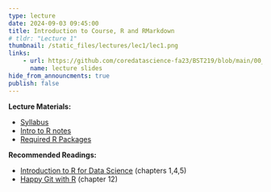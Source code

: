 ```yaml
---
type: lecture
date: 2024-09-03 09:45:00
title: Introduction to Course, R and RMarkdown
# tldr: "Lecture 1"
thumbnail: /static_files/lectures/lec1/lec1.png
links: 
    - url: https://github.com/coredatascience-fa23/BST219/blob/main/00_course_introduction/Lecture_01.pdf
      name: lecture slides
hide_from_announcments: true
publish: false
---
```

**Lecture Materials:**
- [Syllabus](https://github.com/coredatascience-fa23/BST219/blob/main/00_course_introduction/BST219_syllabus.pdf)
- [Intro to R notes](https://github.com/coredatascience-fa23/BST219/blob/main/01_R-basics/notes_intro-to-r.pdf)
- [Required R Packages](https://github.com/coredatascience-fa23/BST219/blob/main/00_course_introduction/R%20Packages%20Needed%20for%20Course.pdf)

**Recommended Readings:**
- [Introduction to R for Data Science](https://r4ds.had.co.nz/index.html) (chapters 1,4,5)
- [Happy Git with R](https://happygitwithr.com) (chapter 12)

